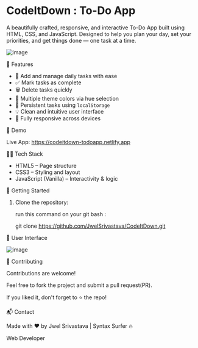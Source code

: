 # CodeItDown : To-Do App

A beautifully crafted, responsive, and interactive To-Do App built using HTML, CSS, and JavaScript.  Designed to help you plan your day, set your priorities, and get things done — one task at a time.

![image](https://github.com/user-attachments/assets/8ff11c2e-bf25-488a-82fa-d77fb1b5a560)


📌 Features

- 📝 Add and manage daily tasks with ease
- ✅ Mark tasks as complete
- 🗑️ Delete tasks quickly
- 🎨 Multiple theme colors via hue selection
- 💾 Persistent tasks using `localStorage`
- 💡 Clean and intuitive user interface
- 📱 Fully responsive across devices

🚀 Demo


Live App:   https://codeitdown-todoapp.netlify.app

🧑‍💻 Tech Stack

- HTML5 – Page structure
- CSS3 – Styling and layout
- JavaScript (Vanilla) – Interactivity & logic

🚀 Getting Started

1. Clone the repository:

     run this command on your git bash :

     git clone https://github.com/JwelSrivastava/CodeItDown.git


📸 User Interface

![image](https://github.com/user-attachments/assets/f9d9ee35-3c00-4cd0-99e2-c907d32bc3fb)

🤝 Contributing


Contributions are welcome!

Feel free to fork the project and submit a pull request(PR).

If you liked it, don't forget to ⭐ the repo!

📬 Contact


Made with ❤️ by Jwel Srivastava | Syntax Surfer 🔥

Web Developer







